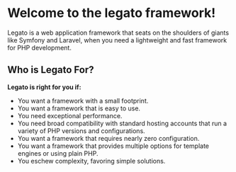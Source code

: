 # Welcome to the legato framework!

Legato is a web application framework that seats on the shoulders of giants like Symfony and Laravel, when you need a lightweight and fast framework for PHP development.

## Who is Legato For?

**Legato is right for you if:**

* You want a framework with a small footprint.
* You want a framework that is easy to use.
* You need exceptional performance.
* You need broad compatibility with standard hosting accounts that run a variety of PHP versions and configurations.
* You want a framework that requires nearly zero configuration.
* You want a framework that provides multiple options for template engines or using plain PHP.
* You eschew complexity, favoring simple solutions.
